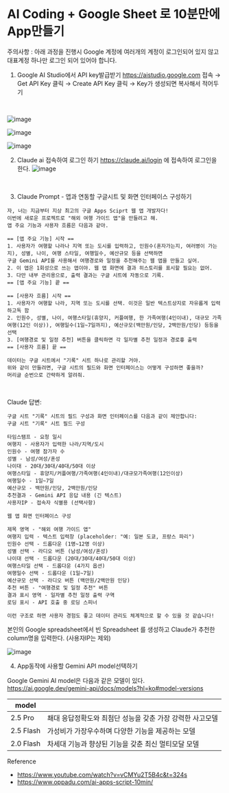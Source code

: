 # AI Coding + Google Sheet 로 10분만에 App만들기

주의사항 : 아래 과정을 진행시 Google 계정에 여러개의 계정이 로그인되어 있지 않고 대표계정 하나만 로그인 되어 있어야 합니다.
<br>
1. Google AI Studio에서 API key발급받기
 https://aistudio.google.com 접속 → Get API Key 클릭 → Create API Key 클릭 → Key가 생성되면 복사해서 적어두기
<br>

![image](https://github.com/user-attachments/assets/3c4ff68b-90d2-48c3-8fe2-ce30e06e0edb)
<br>

![image](https://github.com/user-attachments/assets/ac3a0ecd-95ee-406f-b929-3b26c0ef7f8e)
<br>

![image](https://github.com/user-attachments/assets/22e27195-3d40-4fd6-b901-bd550caa2dda)
<br>

2. Claude ai 접속하여 로그인 하기
https://claude.ai/login  에 접속하여 로그인을 한다.
![image](https://github.com/user-attachments/assets/9c3b8300-735a-4c75-b14e-03a44dbb60b9)
<br>

3. Claude Prompt - 앱과 연동할 구글시트 및 화면 인터페이스 구성하기 
```
자, 너는 지금부터 지상 최고의 구글 Apps Sciprt 웹 앱 개발자다!
이번에 새로운 프로젝트로 "해외 여행 가이드 앱"을 만들려고 해.
앱 주요 기능과 사용자 흐름은 다음과 같아.

== [앱 주요 기능] 시작 ==
1. 사용자가 여행할 나라나 지역 또는 도시를 입력하고, 인원수(혼자가는지, 여러병이 가는지), 성별, 나이, 여행 스타일, 여행일수, 예산규모 등을 선택하면
구글 Gemini API를 사용해서 여행경로와 일정을 추천해주는 웹 앱을 만들고 싶어.
2. 이 앱은 1회성으로 쓰는 앱이야. 웹 앱 화면에 결과 히스토리를 표시할 필요는 없어.
3. 다만 내부 관리용으로, 출력 결과는 구글 시트에 자동으로 기록.
== [앱 주요 기능] 끝 ==

== [사용자 흐름] 시작 ==
1. 사용자가 여행할 나라, 지역 또는 도시를 선택. 이것은 일반 텍스트상지로 자유롭게 입력하고독 함
2. 인원수, 성별, 나이, 여행스타일(휴양지, 커플여행, 한 가족여행(4인이내), 대규모 가족여행(12인 이상)), 여행일수(1일~7일까지), 예산규모(백만원/인당, 2백만원/인당) 등등을 선택
3. [여행경로 및 일정 추천] 버튼을 클릭하면 각 일자별 추천 일정과 경로흫 출력
== [사용자 흐름] 끝 ==

데이터는 구글 시트에서 "기록" 시트 하나로 관리할 거야.
위와 같이 만들려면, 구글 시트의 필드와 화면 인터페이스는 어떻게 구성하면 좋을까?
머리글 순번으로 간략하게 알려줘.
```
<br>

Claude 답변:
```
구글 시트 "기록" 시트의 필드 구성과 화면 인터페이스를 다음과 같이 제안합니다:
구글 시트 "기록" 시트 필드 구성

타임스탬프 - 요청 일시
여행지 - 사용자가 입력한 나라/지역/도시
인원수 - 여행 참가자 수
성별 - 남성/여성/혼성
나이대 - 20대/30대/40대/50대 이상
여행스타일 - 휴양지/커플여행/가족여행(4인이내)/대규모가족여행(12인이상)
여행일수 - 1일~7일
예산규모 - 백만원/인당, 2백만원/인당
추천결과 - Gemini API 응답 내용 (긴 텍스트)
사용자IP - 접속자 식별용 (선택사항)

웹 앱 화면 인터페이스 구성

제목 영역 - "해외 여행 가이드 앱"
여행지 입력 - 텍스트 입력창 (placeholder: "예: 일본 도쿄, 프랑스 파리")
인원수 선택 - 드롭다운 (1명~12명 이상)
성별 선택 - 라디오 버튼 (남성/여성/혼성)
나이대 선택 - 드롭다운 (20대/30대/40대/50대 이상)
여행스타일 선택 - 드롭다운 (4가지 옵션)
여행일수 선택 - 드롭다운 (1일~7일)
예산규모 선택 - 라디오 버튼 (백만원/2백만원 인당)
추천 버튼 - "여행경로 및 일정 추천" 버튼
결과 표시 영역 - 일자별 추천 일정 출력 구역
로딩 표시 - API 호출 중 로딩 스피너

이런 구조로 하면 사용자 경험도 좋고 데이터 관리도 체계적으로 할 수 있을 것 같습니다!
```
본인의 Google spreadsheet에서 빈 Spreadsheet 를 생성하고 Claude가 추천한 column명을 입력한다. (사용자IP는 제외)  

![image](https://github.com/user-attachments/assets/7c40a758-f043-4b7e-ba3b-c59f292b84e7)

4. App동작에 사용할 Gemini API model선택하기

Google Gemini AI model은 다음과 같은 모델이 있다. 
https://ai.google.dev/gemini-api/docs/models?hl=ko#model-versions


| model | |
|--|--|
|2.5 Pro|쵀대 응답정확도와  최첨단 성능을 갖춘 가장 강력한 사고모델|
2.5 Flash|가성비가 가장우수하며 다양한 기능을 제공하는 모델|
|2.0 Flash|차세대 기능과 향샹된 기능을 갖춘 최신 멀티모달 모델|




Reference 
- https://www.youtube.com/watch?v=vCMYu2T5B4c&t=324s
- https://www.oppadu.com/ai-apps-script-10min/
